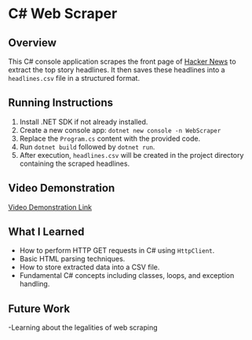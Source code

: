 # C# Web Scraper

## Overview
This C# console application scrapes the front page of [Hacker News](https://news.ycombinator.com/) to extract the top story headlines.
It then saves these headlines into a `headlines.csv` file in a structured format.

## Running Instructions
1. Install .NET SDK if not already installed.
2. Create a new console app: `dotnet new console -n WebScraper`
3. Replace the `Program.cs` content with the provided code.
4. Run `dotnet build` followed by `dotnet run`.
5. After execution, `headlines.csv` will be created in the project directory containing the scraped headlines.

## Video Demonstration
[Video Demonstration Link](https://youtu.be/t4HLygcU-ng)

## What I Learned
- How to perform HTTP GET requests in C# using `HttpClient`.
- Basic HTML parsing techniques.
- How to store extracted data into a CSV file.
- Fundamental C# concepts including classes, loops, and exception handling.

## Future Work
-Learning about the legalities of web scraping
